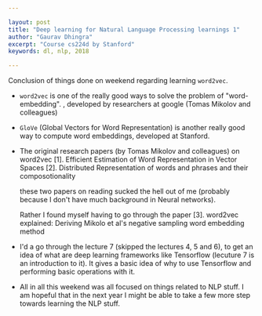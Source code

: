 ```yaml
---

layout: post
title: "Deep learning for Natural Language Processing learnings 1"
author: "Gaurav Dhingra"
excerpt: "Course cs224d by Stanford"
keywords: dl, nlp, 2018

---
```



Conclusion of things done on weekend regarding learning `word2vec`.

* `word2vec` is one of the really good ways to solve the problem of "word-embedding".
    , developed by researchers at google (Tomas Mikolov and colleagues)

* `GloVe` (Global Vectors for Word Representation) is another really good way to compute
    word embeddings, developed at Stanford.

* The original research papers (by Tomas Mikolov and colleagues) on word2vec
    [1]. Efficient Estimation of Word Representation in Vector Spaces
    [2]. Distributed Representation of words and phrases and their composotionality

    these two papers on reading sucked the hell out of me (probably because I don't
    have much background in Neural networks).

    Rather I found myself having to go through the paper
    [3]. word2vec explained: Deriving Mikolo et al's negative sampling word embedding
        method

* I'd a go through the lecture 7 (skipped the lectures 4, 5 and 6), to get an idea
    of what are deep learning frameworks like Tensorflow (lecuture 7 is an introduction to it).
    It gives a basic idea of why to use Tensorflow and performing basic operations with
    it.

* All in all this weekend was all focused on things related to NLP stuff. I am hopeful
    that in the next year I might be able to take a few more step towards learning
    the NLP stuff.
